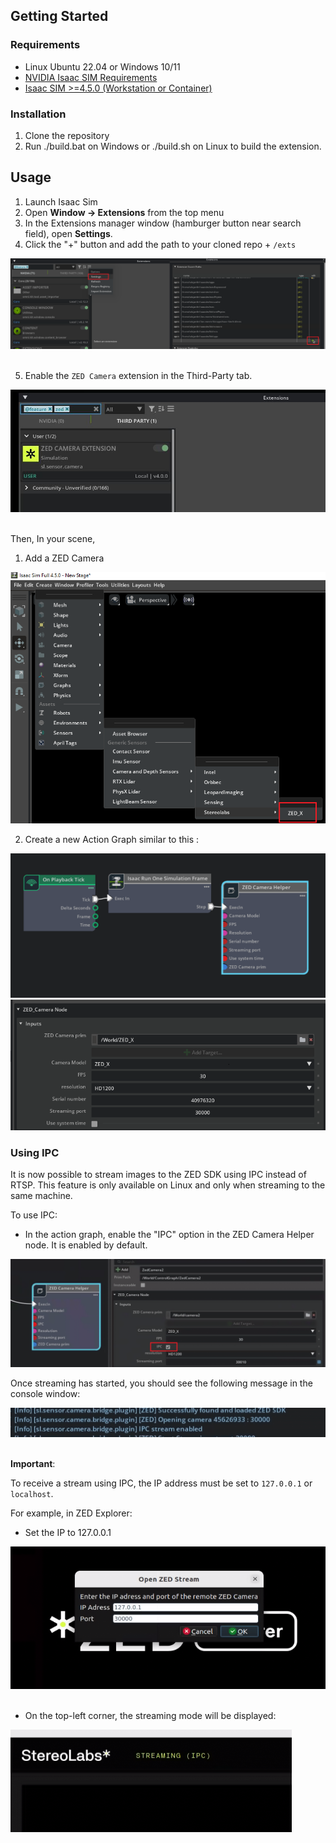 ## Getting Started

### Requirements

- Linux Ubuntu 22.04 or Windows 10/11
- [NVIDIA Isaac SIM Requirements](https://docs.isaacsim.omniverse.nvidia.com/latest/installation/requirements.html)
- [Isaac SIM >=4.5.0 (Workstation or Container)](https://docs.isaacsim.omniverse.nvidia.com/latest/installation/install_workstation.html)

### Installation

1. Clone the repository
2. Run ./build.bat on Windows or ./build.sh on Linux to build the extension.

## Usage

1. Launch Isaac Sim
2. Open **Window -> Extensions** from the top menu
3. In the Extensions manager window (hamburger button near search field), open **Settings**.
4. Click the "+" button and add the path to your cloned repo + `/exts`

<img src="imgs/add_ext.png">
<br><br>

5. Enable the `ZED Camera` extension in the Third-Party tab.

<img src="imgs/zed_camera_ext_isaac.png">
<br><br>

Then, In your scene,

1. Add a ZED Camera 

<img src="imgs/zed_x_usd.png">

2. Create a new Action Graph similar to this : 

<img src="imgs/action_graph_zed.png">

<img src="imgs/zed_x_prim.png">

### Using IPC

It is now possible to stream images to the ZED SDK using IPC instead of RTSP.
This feature is only available on Linux and only when streaming to the same machine.

To use IPC:

- In the action graph, enable the "IPC" option in the ZED Camera Helper node. It is enabled by default.


<img src="imgs/enable_ipc.png">

Once streaming has started, you should see the following message in the console window:

<img src="imgs/log_ipc_enable.png">
<br><br>

**Important**:

To receive a stream using IPC, the IP address must be set to `127.0.0.1` or `localhost`.

For example, in ZED Explorer:

- Set the IP to 127.0.0.1

<img src="imgs/ipc_stream_ip.png">
<br><br>

- On the top-left corner, the streaming mode will be displayed:

<img src="imgs/stream_ipc_zed_explorer.png">